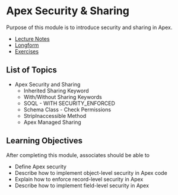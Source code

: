 # Apex Security & Sharing

Purpose of this module is to introduce security and sharing in Apex.

* [Lecture Notes](<./LNApex Security & Sharing.md>)
* [Longform](<./LFApex Security & Sharing.md>)
* [Exercises]()

## List of Topics

* Apex Security and Sharing
  * Inherited Sharing Keyword
  * With/Without Sharing Keywords
  * SOQL - WITH SECURITY_ENFORCED
  * Schema Class - Check Permissions
  * StripInaccessible Method
  * Apex Managed Sharing

## Learning Objectives

After completing this module, associates should be able to

* Define Apex security
* Describe how to implement object-level security in Apex code
* Explain how to enforce record-level security in Apex
* Describe how to implement field-level security in Apex
